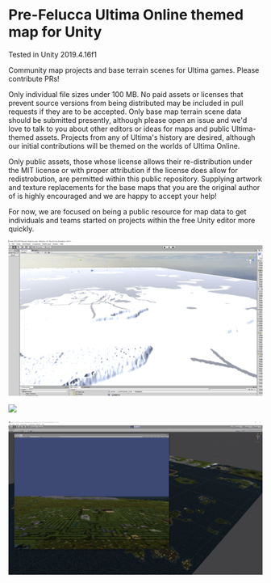 # Pre-Felucca Ultima Online themed map for Unity

Tested in Unity 2019.4.16f1

Community map projects and base terrain scenes for Ultima games. Please contribute PRs!

Only individual file sizes under 100 MB. No paid assets or licenses that prevent source versions from being distributed may be included in pull requests if they are to be accepted. Only base map terrain scene data should be submitted presently, although please open an issue and we'd love to talk to you about other editors or ideas for maps and public Ultima-themed assets. Projects from any of Ultima's history are desired, although our initial contributions will be themed on the worlds of Ultima Online.

Only public assets, those whose license allows their re-distribution under the MIT license or with proper attribution if the license does allow for redistrobution, are permitted within this public repository. Supplying artwork and texture replacements for the base maps that you are the original author of is highly encouraged and we are happy to accept your help!

For now, we are focused on being a public resource for map data to get individuals and teams started on projects within the free Unity editor more quickly.

![](https://raw.githubusercontent.com/Save-Britannia/Unity_Projects/master/Docs/Britannia.png)

![](https://raw.githubusercontent.com/Save-Britannia/Unity_Projects/master/Docs/Britannia1.png)

![](https://raw.githubusercontent.com/Save-Britannia/Unity_Projects/master/Docs/Britannia2.png)
